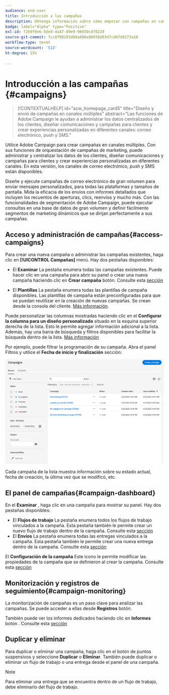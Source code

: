 ```yaml
---
audience: end-user
title: Introducción a las campañas
description: Obtenga información sobre cómo empezar con campañas en canales múltiples
badge: label="Alpha" type="Positive"
exl-id: f2b9f8e6-5ded-4a47-89e9-96650cd78229
source-git-commit: 7cc8f08293d88a896e80038d83d7cd47d9273a10
workflow-type: tm+mt
source-wordcount: '513'
ht-degree: 15%

---
```



# Introducción a las campañas {#campaigns}

>[!CONTEXTUALHELP]
>id="acw_homepage_card5"
>title="Diseño y envío de campañas en canales múltiples"
>abstract="Las funciones de Adobe Campaign le ayudan a administrar los datos centralizados de los clientes, diseñar comunicaciones y campañas para clientes y crear experiencias personalizadas en diferentes canales: correo electrónico, push y SMS."

Utilice Adobe Campaign para crear campañas en canales múltiples. Con sus funciones de orquestación de campañas de marketing, puede administrar y centralizar los datos de los clientes, diseñar comunicaciones y campañas para clientes y crear experiencias personalizadas en diferentes canales. En esta versión, los canales de correo electrónico, push y SMS están disponibles.

Diseñe y ejecute campañas de correo electrónico de gran volumen para enviar mensajes personalizados, para todas las plataformas y tamaños de pantalla.
Mida la eficacia de los envíos con informes detallados que incluyen los recuentos de aperturas, clics, reenvíos y mucho más. Con las funcionalidades de segmentación de Adobe Campaign, puede ejecutar consultas en una base de datos de gran volumen y definir fácilmente segmentos de marketing dinámicos que se dirijan perfectamente a sus campañas.

<!--
Get Started with campaigns
Adobe Campaign offers a set of solutions that help you personalize and deliver campaigns across all of your online and offline channels. You can create, configure, execute and analyze marketing campaigns. All marketing campaigns can be managed from a unified control center. Discover how to browse and create marketing campaigns in this section.

Campaigns include actions (deliveries) and processes (importing or extracting files), as well as resources (marketing documents, delivery outlines). They are used in marketing campaigns. Campaigns are part of a program, and programs are included in a campaign plan.
-->

## Acceso y administración de campañas{#access-campaigns}

Para crear una nueva campaña o administrar las campañas existentes, haga clic en **[!UICONTROL Campañas]** menú. Hay dos pestañas disponibles:

* El **Examinar** La pestaña enumera todas las campañas existentes. Puede hacer clic en una campaña para abrir su panel o crear una nueva campaña haciendo clic en **Crear campaña** botón. Consulte esta [sección](create-campaigns.md#create-campaigns)

* El **Plantillas** La pestaña enumera todas las plantillas de campaña disponibles. Las plantillas de campaña están preconfiguradas para que se puedan reutilizar en la creación de nuevas campañas. Se crean desde la consola del cliente. [Más información](https://experienceleague.adobe.com/docs/campaign/automation/campaign-orchestration/marketing-campaign-templates.html?lang=es).

Puede personalizar las columnas mostradas haciendo clic en el **Configurar la columna para un diseño personalizado** situado en la esquina superior derecha de la lista. Esto le permite agregar información adicional a la lista. Además, hay una barra de búsqueda y filtros disponibles para facilitar la búsqueda dentro de la lista. [Más información](../get-started/user-interface.md#list-screens)

Por ejemplo, puede filtrar la programación de su campaña. Abra el panel Filtros y utilice el **Fecha de inicio y finalización** sección:

![Lista de campañas](assets/campaign-filter-on-dates.png)

Cada campaña de la lista muestra información sobre su estado actual, fecha de creación, la última vez que se modificó, etc.

## El panel de campañas{#campaign-dashboard}

En el **Examinar** , haga clic en una campaña para mostrar su panel. Hay dos pestañas disponibles:

* El **Flujos de trabajo** La pestaña enumera todos los flujos de trabajo vinculados a la campaña. Esta pestaña también le permite crear un nuevo flujo de trabajo dentro de la campaña. Consulte esta [sección](create-campaigns.md#create-campaigns)
* El **Envíos** La pestaña enumera todas las entregas vinculados a la campaña. Esta pestaña también le permite crear una nueva entrega dentro de la campaña. Consulte esta [sección](create-campaigns.md#create-campaigns)

El **Configuración de la campaña** Este icono le permite modificar las propiedades de la campaña que se definieron al crear la campaña. Consulte esta [sección](create-campaigns.md#create-campaigns)

## Monitorización y registros de seguimiento{#campaign-monitoring}

La monitorización de campañas es un paso clave para analizar las campañas. Se puede acceder a ellas desde **Registros** botón.

También puede ver los informes dedicados haciendo clic en **Informes** botón . Consulte esta [sección](../reporting/campaign-reports.md)

## Duplicar y eliminar

Para duplicar o eliminar una campaña, haga clic en el botón de puntos suspensivos y seleccione **Duplicar** o **Eliminar**. También puede duplicar o eliminar un flujo de trabajo o una entrega desde el panel de una campaña.

>[!NOTE]
>
>Para eliminar una entrega que se encuentra dentro de un flujo de trabajo, debe eliminarlo del flujo de trabajo.

